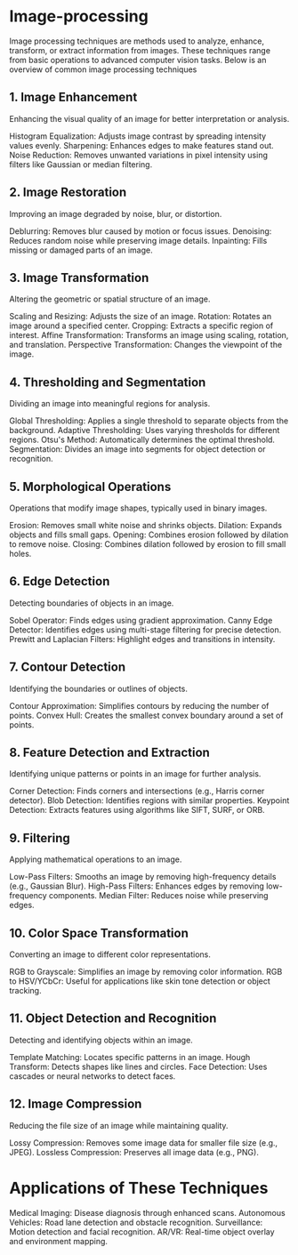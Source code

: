 # Image-processing
Image processing techniques are methods used to analyze, enhance, transform, or extract information from images. These techniques range from basic operations to advanced computer vision tasks. Below is an overview of common image processing techniques
## 1. Image Enhancement
Enhancing the visual quality of an image for better interpretation or analysis.

Histogram Equalization: Adjusts image contrast by spreading intensity values evenly.
Sharpening: Enhances edges to make features stand out.
Noise Reduction: Removes unwanted variations in pixel intensity using filters like Gaussian or median filtering.
## 2. Image Restoration
Improving an image degraded by noise, blur, or distortion.

Deblurring: Removes blur caused by motion or focus issues.
Denoising: Reduces random noise while preserving image details.
Inpainting: Fills missing or damaged parts of an image.
## 3. Image Transformation
Altering the geometric or spatial structure of an image.

Scaling and Resizing: Adjusts the size of an image.
Rotation: Rotates an image around a specified center.
Cropping: Extracts a specific region of interest.
Affine Transformation: Transforms an image using scaling, rotation, and translation.
Perspective Transformation: Changes the viewpoint of the image.
## 4. Thresholding and Segmentation
Dividing an image into meaningful regions for analysis.

Global Thresholding: Applies a single threshold to separate objects from the background.
Adaptive Thresholding: Uses varying thresholds for different regions.
Otsu's Method: Automatically determines the optimal threshold.
Segmentation: Divides an image into segments for object detection or recognition.
## 5. Morphological Operations
Operations that modify image shapes, typically used in binary images.

Erosion: Removes small white noise and shrinks objects.
Dilation: Expands objects and fills small gaps.
Opening: Combines erosion followed by dilation to remove noise.
Closing: Combines dilation followed by erosion to fill small holes.
## 6. Edge Detection
Detecting boundaries of objects in an image.

Sobel Operator: Finds edges using gradient approximation.
Canny Edge Detector: Identifies edges using multi-stage filtering for precise detection.
Prewitt and Laplacian Filters: Highlight edges and transitions in intensity.
## 7. Contour Detection
Identifying the boundaries or outlines of objects.

Contour Approximation: Simplifies contours by reducing the number of points.
Convex Hull: Creates the smallest convex boundary around a set of points.
## 8. Feature Detection and Extraction
Identifying unique patterns or points in an image for further analysis.

Corner Detection: Finds corners and intersections (e.g., Harris corner detector).
Blob Detection: Identifies regions with similar properties.
Keypoint Detection: Extracts features using algorithms like SIFT, SURF, or ORB.
## 9. Filtering
Applying mathematical operations to an image.

Low-Pass Filters: Smooths an image by removing high-frequency details (e.g., Gaussian Blur).
High-Pass Filters: Enhances edges by removing low-frequency components.
Median Filter: Reduces noise while preserving edges.
## 10. Color Space Transformation
Converting an image to different color representations.

RGB to Grayscale: Simplifies an image by removing color information.
RGB to HSV/YCbCr: Useful for applications like skin tone detection or object tracking.
## 11. Object Detection and Recognition
Detecting and identifying objects within an image.

Template Matching: Locates specific patterns in an image.
Hough Transform: Detects shapes like lines and circles.
Face Detection: Uses cascades or neural networks to detect faces.
## 12. Image Compression
Reducing the file size of an image while maintaining quality.

Lossy Compression: Removes some image data for smaller file size (e.g., JPEG).
Lossless Compression: Preserves all image data (e.g., PNG).
# Applications of These Techniques
Medical Imaging: Disease diagnosis through enhanced scans.
Autonomous Vehicles: Road lane detection and obstacle recognition.
Surveillance: Motion detection and facial recognition.
AR/VR: Real-time object overlay and environment mapping.
